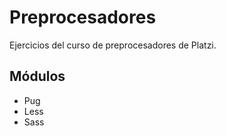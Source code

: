 # Preprocesadores
Ejercicios del curso de preprocesadores de Platzi.
## Módulos
- Pug
- Less
- Sass
